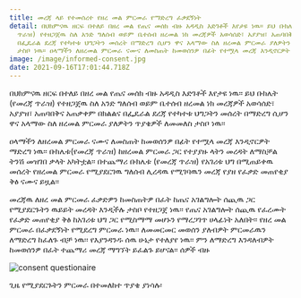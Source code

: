 ```yaml
---
title: መረጃ ላይ የተመሰረተ የዘረ መል ምርመራ የማድረግ ፈቃደኝነት
detail: በህክምናዉ ዘርፍ በተለይ በዘረ መል የጤና መሰክ ብዙ አዳዲስ እድገቶች እየታዩ ነዉ፡፡ ይህ ቡክሌት (የመረጃ
  ጥራዝ) የተዘጋጀዉ ስለ አንድ ግለሰብ ወይም ቤተሰብ ዘረመል ነክ መረጃዎች አወሳሰድ፣ አያያዝ፣ አጠባበቅና አጠቃቀም በክልልና
  በፌዴራል ደረጃ የተካተቱ ህግጋትን መሰረት በማድረግ ሲሆን ዋና አላማው ስለ ዘረመል ምርመራ ያለዎትን ጥያቄዎች ለመመለስ
  ታስቦ ነዉ፡፡ ዐላማችን ለዘረመል ምርመራ ናሙና ለመስጠት ከመወሰንዎ በፊት የተሟላ መረጃ እንዲኖርዎት ማድረግ ነዉ፡፡
image: /image/informed-consent.jpg
date: 2021-09-16T17:01:44.718Z
---
```


በህክምናዉ ዘርፍ በተለይ በዘረ መል የጤና መሰክ ብዙ አዳዲስ እድገቶች እየታዩ ነዉ፡፡ ይህ ቡክሌት (የመረጃ ጥራዝ) የተዘጋጀዉ ስለ አንድ ግለሰብ ወይም ቤተሰብ ዘረመል ነክ መረጃዎች አወሳሰድ፣ አያያዝ፣ አጠባበቅና አጠቃቀም በክልልና በፌዴራል ደረጃ የተካተቱ ህግጋትን መሰረት በማድረግ ሲሆን ዋና አላማው ስለ ዘረመል ምርመራ ያለዎትን ጥያቄዎች ለመመለስ ታስቦ ነዉ፡፡

ዐላማችን ለዘረመል ምርመራ ናሙና ለመስጠት ከመወሰንዎ በፊት የተሟላ መረጃ እንዲኖርዎት ማድረግ ነዉ፡፡ ቡክሌቱ(የመረጃ ጥራዝ) ከዘረመል ምርመራ ጋር የተያያዙ ላትን መረዳት ለማስቻል ትንሽ መዝገበ ቃላት አካትቷል፡፡ በተጨማሪ ቡክሌቱ (የመረጃ ጥራዝ) የአገሪቱ ህግ በሚጠይቀዉ መሰረት የዘረመል ምርመራ የሚያደርገዉ ግለሰብ ሊረዳዉ የሚገባዉን መረጃ የያዘ የፈቃድ መጠየቂያ ቅፅ ናሙና ይዟል፡፡

መረጃዉ ለዘረ መል ምርመራ ፈቃድዎን ከመስጠትዎ በፈት ከጤና አገልግሎት ሰጪዉ ጋር የሚያደርጉትን ዉይይት መረዳት እንዲችሉ ታስቦ የተዘጋጀ ነዉ፡፡ የጤና አገልግሎት ሰጪዉ የፈረሙት የፈቃድ መጠየቂያ ቅፅ ከአገሪቱ ህግ ጋር የሚስማማ መሆኑን የማረጋገጥ ሀላፊነት አለበት፡፡
የዘረ መል ምርመራ በፈቃደኝነት የሚደረግ ምርመራ ነዉ፡፡ ለመመርመር መወሰን ያለብዎት ምርመራዉን ለማድረግ ከፈለጉ ብቻ ነዉ፡፡ የእያንዳንዱ ሰዉ ሁኔታ የተለያየ ነዉ፡፡ ምን ለማድረግ እንዳለብዎት ከመወሰንዎ በፈት ተጨማሪ መረጃ ማግኘት ይፈልጉ ይሆናል፡፡ ሰዎች ብዙ

![consent questionaire](/image/consent-questionaire.png "ለዘረ መል ምርመራ ናሙና ለመሰብሰብ የሚያስችል ፈቃድ መጠየቂያ ቅፅ")

ጊዜ የሚያደርጉትን ምርመራ በተመለከተ ጥያቄ ያነሳሉ፡
